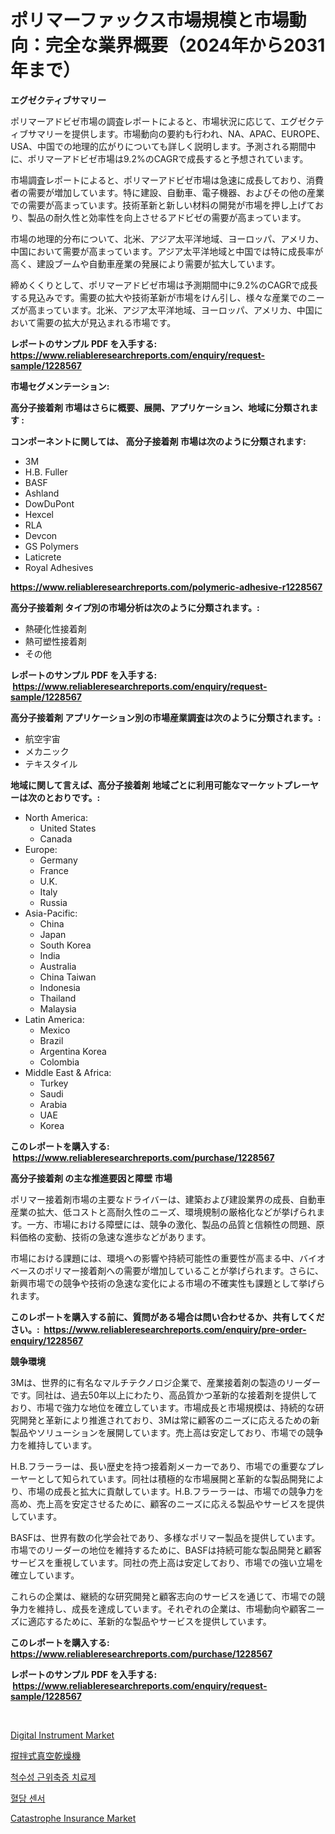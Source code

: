 <p><h1>ポリマーファックス市場規模と市場動向：完全な業界概要（2024年から2031年まで）</h1></p><p><strong>エグゼクティブサマリー</strong></p>
<p><p>ポリマーアドビゼ市場の調査レポートによると、市場状況に応じて、エグゼクティブサマリーを提供します。市場動向の要約も行われ、NA、APAC、EUROPE、USA、中国での地理的広がりについても詳しく説明します。予測される期間中に、ポリマーアドビゼ市場は9.2%のCAGRで成長すると予想されています。</p><p>市場調査レポートによると、ポリマーアドビゼ市場は急速に成長しており、消費者の需要が増加しています。特に建設、自動車、電子機器、およびその他の産業での需要が高まっています。技術革新と新しい材料の開発が市場を押し上げており、製品の耐久性と効率性を向上させるアドビゼの需要が高まっています。</p><p>市場の地理的分布について、北米、アジア太平洋地域、ヨーロッパ、アメリカ、中国において需要が高まっています。アジア太平洋地域と中国では特に成長率が高く、建設ブームや自動車産業の発展により需要が拡大しています。</p><p>締めくくりとして、ポリマーアドビゼ市場は予測期間中に9.2%のCAGRで成長する見込みです。需要の拡大や技術革新が市場をけん引し、様々な産業でのニーズが高まっています。北米、アジア太平洋地域、ヨーロッパ、アメリカ、中国において需要の拡大が見込まれる市場です。</p></p>
<p><strong>レポートのサンプル PDF を入手する: <a href="https://www.reliableresearchreports.com/enquiry/request-sample/1228567">https://www.reliableresearchreports.com/enquiry/request-sample/1228567</a></strong></p>
<p><strong>市場セグメンテーション:</strong></p>
<p><strong> 高分子接着剤 市場はさらに概要、展開、アプリケーション、地域に分類されます :</strong></p>
<p><strong>コンポーネントに関しては、 高分子接着剤 市場は次のように分類されます: &nbsp;</strong></p>
<p><ul><li>3M</li><li>H.B. Fuller</li><li>BASF</li><li>Ashland</li><li>DowDuPont</li><li>Hexcel</li><li>RLA</li><li>Devcon</li><li>GS Polymers</li><li>Laticrete</li><li>Royal Adhesives</li></ul></p>
<p><strong><a href="https://www.reliableresearchreports.com/polymeric-adhesive-r1228567">https://www.reliableresearchreports.com/polymeric-adhesive-r1228567</a></strong></p>
<p><strong> 高分子接着剤 タイプ別の市場分析は次のように分類されます。:</strong></p>
<p><ul><li>熱硬化性接着剤</li><li>熱可塑性接着剤</li><li>その他</li></ul></p>
<p><strong>レポートのサンプル PDF を入手する: &nbsp;<a href="https://www.reliableresearchreports.com/enquiry/request-sample/1228567">https://www.reliableresearchreports.com/enquiry/request-sample/1228567</a></strong></p>
<p><strong> 高分子接着剤 アプリケーション別の市場産業調査は次のように分類されます。:</strong></p>
<p><ul><li>航空宇宙</li><li>メカニック</li><li>テキスタイル</li></ul></p>
<p><strong>地域に関して言えば、高分子接着剤 地域ごとに利用可能なマーケットプレーヤーは次のとおりです。:</strong></p>
<p><ul>
    <li>
        North America:
        <ul>
            <li>United States</li>
            <li>Canada</li>
        </ul>
    </li>
    <li>
        Europe:
        <ul>
            <li>Germany</li>
            <li>France</li>
            <li>U.K.</li>
            <li>Italy</li>
            <li>Russia</li>
        </ul>
    </li>
    <li>
        Asia-Pacific:
        <ul>
            <li>China</li>
            <li>Japan</li>
            <li>South Korea</li>
            <li>India</li>
            <li>Australia</li>
            <li>China Taiwan</li>
            <li>Indonesia</li>
            <li>Thailand</li>
            <li>Malaysia</li>
        </ul>
    </li>
    <li>
        Latin America:
        <ul>
            <li>Mexico</li>
            <li>Brazil</li>
            <li>Argentina Korea</li>
            <li>Colombia</li>
        </ul>
    </li>
    <li>
        Middle East & Africa:
        <ul>
            <li>Turkey</li>
            <li>Saudi</li>
            <li>Arabia</li>
            <li>UAE</li>
            <li>Korea</li>
        </ul>
    </li>
    </ul></p>
<p><strong>このレポートを購入する: &nbsp;<a href="https://www.reliableresearchreports.com/purchase/1228567">https://www.reliableresearchreports.com/purchase/1228567</a></strong></p>
<p><strong>高分子接着剤 の主な推進要因と障壁 市場</strong></p>
<p><p>ポリマー接着剤市場の主要なドライバーは、建築および建設業界の成長、自動車産業の拡大、低コストと高耐久性のニーズ、環境規制の厳格化などが挙げられます。一方、市場における障壁には、競争の激化、製品の品質と信頼性の問題、原料価格の変動、技術の急速な進歩などがあります。</p><p>市場における課題には、環境への影響や持続可能性の重要性が高まる中、バイオベースのポリマー接着剤への需要が増加していることが挙げられます。さらに、新興市場での競争や技術の急速な変化による市場の不確実性も課題として挙げられます。</p></p>
<p><strong>このレポートを購入する前に、質問がある場合は問い合わせるか、共有してください。:&nbsp; <a href="https://www.reliableresearchreports.com/enquiry/pre-order-enquiry/1228567">https://www.reliableresearchreports.com/enquiry/pre-order-enquiry/1228567</a></strong></p>
<p><strong>競争環境</strong></p>
<p><p>3Mは、世界的に有名なマルチテクノロジ企業で、産業接着剤の製造のリーダーです。同社は、過去50年以上にわたり、高品質かつ革新的な接着剤を提供しており、市場で強力な地位を確立しています。市場成長と市場規模は、持続的な研究開発と革新により推進されており、3Mは常に顧客のニーズに応えるための新製品やソリューションを展開しています。売上高は安定しており、市場での競争力を維持しています。</p><p>H.B.フラーラーは、長い歴史を持つ接着剤メーカーであり、市場での重要なプレーヤーとして知られています。同社は積極的な市場展開と革新的な製品開発により、市場の成長と拡大に貢献しています。H.B.フラーラーは、市場での競争力を高め、売上高を安定させるために、顧客のニーズに応える製品やサービスを提供しています。</p><p>BASFは、世界有数の化学会社であり、多様なポリマー製品を提供しています。市場でのリーダーの地位を維持するために、BASFは持続可能な製品開発と顧客サービスを重視しています。同社の売上高は安定しており、市場での強い立場を確立しています。</p><p>これらの企業は、継続的な研究開発と顧客志向のサービスを通じて、市場での競争力を維持し、成長を達成しています。それぞれの企業は、市場動向や顧客ニーズに適応するために、革新的な製品やサービスを提供しています。</p></p>
<p><strong>このレポートを購入する: &nbsp; <a href="https://www.reliableresearchreports.com/purchase/1228567">https://www.reliableresearchreports.com/purchase/1228567</a></strong></p>
<p><strong>レポートのサンプル PDF を入手する: &nbsp;<a href="https://www.reliableresearchreports.com/enquiry/request-sample/1228567">https://www.reliableresearchreports.com/enquiry/request-sample/1228567</a></strong><strong></strong></p>
<p>&nbsp;</p>
<p><p><a href="https://github.com/guneycigdem35/Market-Research-Report-List-2/blob/main/digital-instrument-market.md">Digital Instrument Market</a></p><p><a href="https://medium.com/@hazelnutt83/%E8%88%88%E5%A5%AE%E3%81%97%E3%81%9F%E7%9C%9F%E7%A9%BA%E4%B9%BE%E7%87%A5%E6%A9%9F%E5%B8%82%E5%A0%B4%E8%A6%8F%E6%A8%A1-%E5%B8%82%E5%A0%B4%E5%B1%95%E6%9C%9B%E3%81%A8%E5%B8%82%E5%A0%B4%E4%BA%88%E6%B8%AC-2024%E5%B9%B4%E3%81%8B%E3%82%892031%E5%B9%B4-776aa963ea2c">撹拌式真空乾燥機</a></p><p><a href="https://medium.com/@earlfeffersj/%EC%B2%99%EC%88%98%EA%B7%BC%EC%9C%84%EC%B6%95%EC%A6%9D-%EC%B9%98%EB%A3%8C%EC%8B%9C%EC%9E%A5-2031%EB%85%84%EA%B9%8C%EC%A7%80%EC%9D%98-%EB%8F%99%ED%96%A5-%EC%98%88%EC%B8%A1-%EB%B0%8F-%EA%B2%BD%EC%9F%81-%EB%B6%84%EC%84%9D-b3c7bdfeb7a0">척수성 근위축증 치료제</a></p><p><a href="https://medium.com/@flower89678/%ED%98%88%EB%8B%B9-%EC%84%BC%EC%84%9C-%EC%8B%9C%EC%9E%A5-%EC%A0%84%EB%A7%9D-%EC%82%B0%EC%97%85-%EA%B0%9C%EC%9A%94-%EB%B0%8F-%EC%98%88%EC%B8%A1-2024%EB%85%84%EB%B6%80%ED%84%B0-2031%EB%85%84%EA%B9%8C%EC%A7%80-d04272166623">혈당 센서</a></p><p><a href="https://www.linkedin.com/pulse/catastrophe-insurance-market-outlook-industry-overview-forecast-giy3e?trackingId=%2BdABk7%2F5zWpRjSBdU%2Fr85g%3D%3D">Catastrophe Insurance Market</a></p></p>
